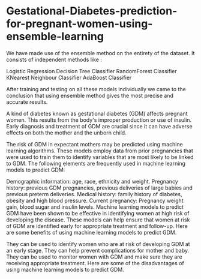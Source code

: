 # Gestational-Diabetes-prediction-for-pregnant-women-using-ensemble-learning

We have made use of the ensemble method on the entirety of the dataset. It consists of independent methods like :

Logistic Regression Decision Tree Classifier RandomForest Classifier KNearest Neighbour Classifier AdaBoost Classifier

After training and testing on all these models individually we came to the conclusion that using ensemble method gives the most precise and accurate results.

A kind of diabetes known as gestational diabetes (GDM) affects pregnant women. This results from the body's improper production or use of insulin. Early diagnosis and treatment of GDM are crucial since it can have adverse effects on both the mother and the unborn child.

The risk of GDM in expectant mothers may be predicted using machine learning algorithms. These models employ data from prior pregnancies that were used to train them to identify variables that are most likely to be linked to GDM. The following elements are frequently used in machine learning models to predict GDM:

Demographic information: age, race, ethnicity and weight. Pregnancy history: previous GDM pregnancies, previous deliveries of large babies and previous preterm deliveries. Medical history: family history of diabetes, obesity and high blood pressure. Current pregnancy: Pregnancy weight gain, blood sugar and insulin levels. Machine learning models to predict GDM have been shown to be effective in identifying women at high risk of developing the disease. These models can help ensure that women at risk of GDM are identified early for appropriate treatment and follow-up. Here are some benefits of using machine learning models to predict GDM.

They can be used to identify women who are at risk of developing GDM at an early stage. They can help prevent complications for mother and baby. They can be used to monitor women with GDM and make sure they are receiving appropriate treatment. Here are some of the disadvantages of using machine learning models to predict GDM.
